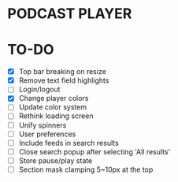 # PODCAST PLAYER

# TO-DO
- [x] Top bar breaking on resize
- [x] Remove text field highlights
- [ ] Login/logout
- [x] Change player colors
- [ ] Update color system
- [ ] Rethink loading screen
- [ ] Unify spinners
- [ ] User preferences
- [ ] Include feeds in search results
- [ ] Close search popup after selecting 'All results'
- [ ] Store pause/play state
- [ ] Section mask clamping 5~10px at the top
